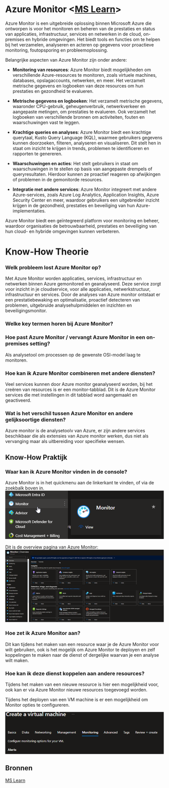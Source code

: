 # Azure Monitor <[MS Learn](https://learn.microsoft.com/nl-nl/azure/azure-monitor/overview)>
Azure Monitor is een uitgebreide oplossing binnen Microsoft Azure die ontworpen is voor het monitoren en beheren van de prestaties en status van applicaties, infrastructuur, services en netwerken in de cloud, on-premises en hybride omgevingen. Het biedt tools en functies om te helpen bij het verzamelen, analyseren en acteren op gegevens voor proactieve monitoring, foutopsporing en probleemoplossing.

Belangrijke aspecten van Azure Monitor zijn onder andere:

- **Monitoring van resources**: Azure Monitor biedt mogelijkheden om verschillende Azure-resources te monitoren, zoals virtuele machines, databases, opslagaccounts, netwerken, en meer. Het verzamelt metrische gegevens en logboeken van deze resources om hun prestaties en gezondheid te evalueren.

- **Metrische gegevens en logboeken**: Het verzamelt metrische gegevens, waaronder CPU-gebruik, geheugenverbruik, netwerkverkeer en aangepaste metingen, om prestaties te evalueren. Ook verzamelt het logboeken van verschillende bronnen om activiteiten, fouten en waarschuwingen vast te leggen.

- **Krachtige queries en analyses**: Azure Monitor biedt een krachtige querytaal, Kusto Query Language (KQL), waarmee gebruikers gegevens kunnen doorzoeken, filteren, analyseren en visualiseren. Dit stelt hen in staat om inzicht te krijgen in trends, problemen te identificeren en rapporten te genereren.

- **Waarschuwingen en acties**: Het stelt gebruikers in staat om waarschuwingen in te stellen op basis van aangepaste drempels of queryresultaten. Hierdoor kunnen ze proactief reageren op afwijkingen of problemen in de gemonitorde resources.

- **Integratie met andere services**: Azure Monitor integreert met andere Azure-services, zoals Azure Log Analytics, Application Insights, Azure Security Center en meer, waardoor gebruikers een uitgebreider inzicht krijgen in de gezondheid, prestaties en beveiliging van hun Azure-implementaties.

Azure Monitor biedt een geïntegreerd platform voor monitoring en beheer, waardoor organisaties de betrouwbaarheid, prestaties en beveiliging van hun cloud- en hybride omgevingen kunnen verbeteren.


# Know-How Theorie
### Welk probleem lost Azure Monitor op?
Met Azure Monitor worden applicaties, services, infrastructuur en netwerken binnen Azure gemonitored en geanalyseerd. Deze service zorgt voor inzicht in je cloudservice, voor alle  applicaties, netwerkstructuur, infrastructuur en services. 
Door de analyses van Azure monitor ontstaat er een prestatiebewaking en optimalisatie, proactief detecteren van problemen, uitgebruide analysehulpmiddelen en inzichten en beveiligingsmonitor.


### Welke key termen horen bij Azure Monitor?


### Hoe past Azure Monitor / vervangt Azure Monitor in een on-premises setting?
Als analysetool om processen op de gewenste OSI-model laag te monitoren.

### Hoe kan ik Azure Monitor combineren met andere diensten?
Veel services kunnen door Azure monitor geanalyseerd worden, bij het creëren van resources is er een monitor-tabblad. Dit is de Azure Monitor services die met instellingen in dit tabblad word aangemaakt en geactiveerd.



### Wat is het verschil tussen Azure Monitor en andere gelijksoortige diensten?
Azure monitor is de analysetoolv van Azure, er zijn andere services beschikbaar die als extensies van Azure monitor werken, dus niet als vervanging maar als uitbereiding voor specifieke wensen.

## Know-How Praktijk
### Waar kan ik Azure Monitor vinden in de console?
Azure Monitor is in het quickmenu aan de linkerkant te vinden, of via de zoekbalk boven in. 
![locatie](../00_includes/0602_azuremonitor_waar.png)

Dit is de overview pagina van Azure Monitor:    
![Overview](../00_includes/0602_azuremonitor_overview.png)

### Hoe zet ik Azure Monitor aan?
Dit kan tijdens het maken van een resource waar je de Azure Monitor voor wilt gebruiken, ook is het mogelijk om Azure Monitor te deployen en zelf koppelingen te maken naar de dienst of dergelijke waarvan je een analyse wilt maken.

### Hoe kan ik deze dienst koppelen aan andere resources?
Tijdens het maken van een nieuwe resource is hier een mogelijkheid voor, ook kan er via Azure Monitor nieuwe resources toegevoegd worden.

Tijdens het deployen van een VM machine is er een mogelijkheid om Monitor opties te configureren.

![nieuwe Resource Monitor](../00_includes/0602_azuremonitor_combine.png)    

## Bronnen
[MS Learn](https://learn.microsoft.com/nl-nl/azure/azure-monitor/overview)